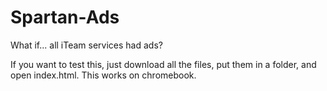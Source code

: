 # Spartan-Ads

What if... all iTeam services had ads?

If you want to test this, just download all the files, put them in a folder, and open index.html. This works on chromebook.
